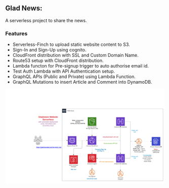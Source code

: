 ## Glad News:
A serverless project to share the news.
### Features
- Serverless-Finch to upload static website content to S3.
- Sign-In and Sign-Up using cognito.
- CloudFront distribution with SSL and Custom Domain Name.
- Route53 setup with CloudFront distribution.
- Lambda functon for Pre-signup trigger to auto authorise email id.
- Test Auth Lambda with API Authentication setup.
- GraphQL APIs (Public and Private) using Lambda Function.
- GraphQL Mutations to insert Article and Comment into DynamoDB.

![Screenshot](Gladnews_Architecture_Diagram.png)
